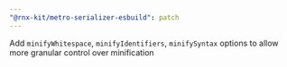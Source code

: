 ```yaml
---
"@rnx-kit/metro-serializer-esbuild": patch
---
```


Add `minifyWhitespace`, `minifyIdentifiers`, `minifySyntax` options to allow more granular control over minification
